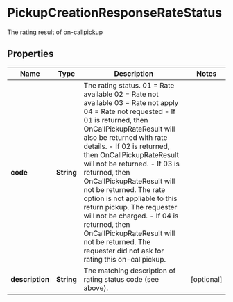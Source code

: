 

# PickupCreationResponseRateStatus

The rating result of on-callpickup

## Properties

| Name | Type | Description | Notes |
|------------ | ------------- | ------------- | -------------|
|**code** | **String** | The rating status. 01 &#x3D; Rate available 02 &#x3D; Rate not available 03 &#x3D; Rate not apply 04 &#x3D; Rate not requested - If 01 is returned, then OnCallPickupRateResult will also be returned with rate details. - If 02 is returned, then OnCallPickupRateResult will not be returned. - If 03 is returned, then OnCallPickupRateResult will not be returned. The rate option is not appliable to this return pickup. The requester will not be charged. - If 04 is returned, then OnCallPickupRateResult will not be returned. The requester did not ask for rating this on-callpickup. |  |
|**description** | **String** | The matching description of rating status code (see above). |  [optional] |



